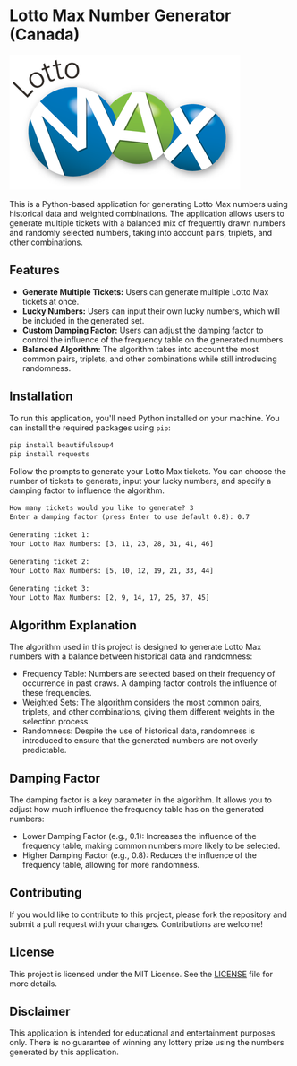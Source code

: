 # Lotto Max Number Generator (Canada)

![Lotto Max Logo](./Lotto_Max_Logo.png)

This is a Python-based application for generating Lotto Max numbers using historical data and weighted combinations. The application allows users to generate multiple tickets with a balanced mix of frequently drawn numbers and randomly selected numbers, taking into account pairs, triplets, and other combinations.

## Features

- **Generate Multiple Tickets:** Users can generate multiple Lotto Max tickets at once.
- **Lucky Numbers:** Users can input their own lucky numbers, which will be included in the generated set.
- **Custom Damping Factor:** Users can adjust the damping factor to control the influence of the frequency table on the generated numbers.
- **Balanced Algorithm:** The algorithm takes into account the most common pairs, triplets, and other combinations while still introducing randomness.

## Installation

To run this application, you'll need Python installed on your machine. You can install the required packages using `pip`:

```bash
pip install beautifulsoup4
pip install requests
```

Follow the prompts to generate your Lotto Max tickets. You can choose the number of tickets to generate, input your lucky numbers, and specify a damping factor to influence the algorithm.

```
How many tickets would you like to generate? 3
Enter a damping factor (press Enter to use default 0.8): 0.7

Generating ticket 1:
Your Lotto Max Numbers: [3, 11, 23, 28, 31, 41, 46]

Generating ticket 2:
Your Lotto Max Numbers: [5, 10, 12, 19, 21, 33, 44]

Generating ticket 3:
Your Lotto Max Numbers: [2, 9, 14, 17, 25, 37, 45]
```

## Algorithm Explanation
The algorithm used in this project is designed to generate Lotto Max numbers with a balance between historical data and randomness:

- Frequency Table: Numbers are selected based on their frequency of occurrence in past draws. A damping factor controls the influence of these frequencies.
- Weighted Sets: The algorithm considers the most common pairs, triplets, and other combinations, giving them different weights in the selection process.
- Randomness: Despite the use of historical data, randomness is introduced to ensure that the generated numbers are not overly predictable.

## Damping Factor
The damping factor is a key parameter in the algorithm. It allows you to adjust how much influence the frequency table has on the generated numbers:

- Lower Damping Factor (e.g., 0.1): Increases the influence of the frequency table, making common numbers more likely to be selected.
- Higher Damping Factor (e.g., 0.8): Reduces the influence of the frequency table, allowing for more randomness.

## Contributing
If you would like to contribute to this project, please fork the repository and submit a pull request with your changes. Contributions are welcome!

## License
This project is licensed under the MIT License. See the [LICENSE](./LICENSE) file for more details.

## Disclaimer
This application is intended for educational and entertainment purposes only. There is no guarantee of winning any lottery prize using the numbers generated by this application.
